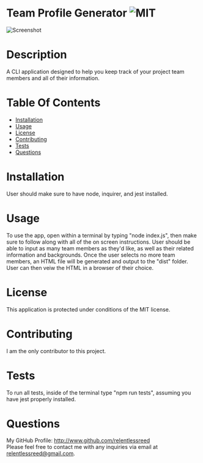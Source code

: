 # Team Profile Generator ![MIT](https://img.shields.io/badge/license-MIT-blue.svg)

![Screenshot](img.png)

# Description

A CLI application designed to help you keep track of your project team members and all of their information.

# Table Of Contents

- [Installation](#installation)
- [Usage](#usage)
- [License](#license)
- [Contributing](#contributing)
- [Tests](#tests)
- [Questions](#questions)

# Installation

User should make sure to have node, inquirer, and jest installed.

# Usage

To use the app, open within a terminal by typing "node index.js", then make sure to follow along with all of the on screen instructions. User should be able to input as many team members as they'd like, as well as their related information and backgrounds. Once the user selects no more team members, an HTML file will be generated and output to the "dist" folder. User can then veiw the HTML in a browser of their choice.

# License

This application is protected under conditions of the MIT license.

# Contributing

I am the only contributor to this project.

# Tests

To run all tests, inside of the terminal type "npm run tests", assuming you have jest properly installed.

# Questions

My GitHub Profile: http://www.github.com/relentlessreed  
Please feel free to contact me with any inquiries via email at relentlessreed@gmail.com.
